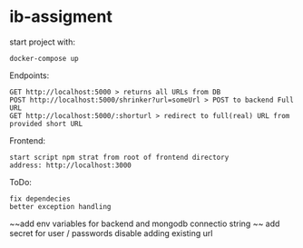 # ib-assigment

start project with:

`docker-compose up`

Endpoints:

    GET http://localhost:5000 > returns all URLs from DB
    POST http://localhost:5000/shrinker?url=someUrl > POST to backend Full URL
    GET http://localhost:5000/:shorturl > redirect to full(real) URL from provided short URL

Frontend:

    start script npm strat from root of frontend directory
    address: http://localhost:3000

ToDo:

    fix dependecies
    better exception handling
   ~~add env variables for backend and mongodb connectio string ~~
    add secret for user / passwords
    disable adding existing url
